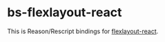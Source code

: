 # bs-flexlayout-react
This is Reason/Rescript bindings for [flexlayout-react](https://github.com/caplin/FlexLayout).